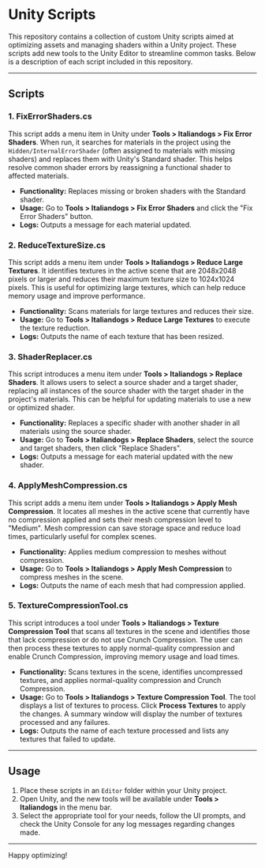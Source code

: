# Unity Scripts

This repository contains a collection of custom Unity scripts aimed at optimizing assets and managing shaders within a Unity project. These scripts add new tools to the Unity Editor to streamline common tasks. Below is a description of each script included in this repository.

---

## Scripts

### 1. FixErrorShaders.cs
This script adds a menu item in Unity under **Tools > Italiandogs > Fix Error Shaders**. When run, it searches for materials in the project using the `Hidden/InternalErrorShader` (often assigned to materials with missing shaders) and replaces them with Unity's Standard shader. This helps resolve common shader errors by reassigning a functional shader to affected materials.

- **Functionality:** Replaces missing or broken shaders with the Standard shader.
- **Usage:** Go to **Tools > Italiandogs > Fix Error Shaders** and click the "Fix Error Shaders" button.
- **Logs:** Outputs a message for each material updated.

### 2. ReduceTextureSize.cs
This script adds a menu item under **Tools > Italiandogs > Reduce Large Textures**. It identifies textures in the active scene that are 2048x2048 pixels or larger and reduces their maximum texture size to 1024x1024 pixels. This is useful for optimizing large textures, which can help reduce memory usage and improve performance.

- **Functionality:** Scans materials for large textures and reduces their size.
- **Usage:** Go to **Tools > Italiandogs > Reduce Large Textures** to execute the texture reduction.
- **Logs:** Outputs the name of each texture that has been resized.

### 3. ShaderReplacer.cs
This script introduces a menu item under **Tools > Italiandogs > Replace Shaders**. It allows users to select a source shader and a target shader, replacing all instances of the source shader with the target shader in the project's materials. This can be helpful for updating materials to use a new or optimized shader.

- **Functionality:** Replaces a specific shader with another shader in all materials using the source shader.
- **Usage:** Go to **Tools > Italiandogs > Replace Shaders**, select the source and target shaders, then click "Replace Shaders".
- **Logs:** Outputs a message for each material updated with the new shader.

### 4. ApplyMeshCompression.cs
This script adds a menu item under **Tools > Italiandogs > Apply Mesh Compression**. It locates all meshes in the active scene that currently have no compression applied and sets their mesh compression level to "Medium". Mesh compression can save storage space and reduce load times, particularly useful for complex scenes.

- **Functionality:** Applies medium compression to meshes without compression.
- **Usage:** Go to **Tools > Italiandogs > Apply Mesh Compression** to compress meshes in the scene.
- **Logs:** Outputs the name of each mesh that had compression applied.

### 5. TextureCompressionTool.cs
This script introduces a tool under **Tools > Italiandogs > Texture Compression Tool** that scans all textures in the scene and identifies those that lack compression or do not use Crunch Compression. The user can then process these textures to apply normal-quality compression and enable Crunch Compression, improving memory usage and load times.

- **Functionality:** Scans textures in the scene, identifies uncompressed textures, and applies normal-quality compression and Crunch Compression.
- **Usage:** Go to **Tools > Italiandogs > Texture Compression Tool**. The tool displays a list of textures to process. Click **Process Textures** to apply the changes. A summary window will display the number of textures processed and any failures.
- **Logs:** Outputs the name of each texture processed and lists any textures that failed to update.

---

## Usage
1. Place these scripts in an `Editor` folder within your Unity project.
2. Open Unity, and the new tools will be available under **Tools > Italiandogs** in the menu bar.
3. Select the appropriate tool for your needs, follow the UI prompts, and check the Unity Console for any log messages regarding changes made.

---

Happy optimizing!
